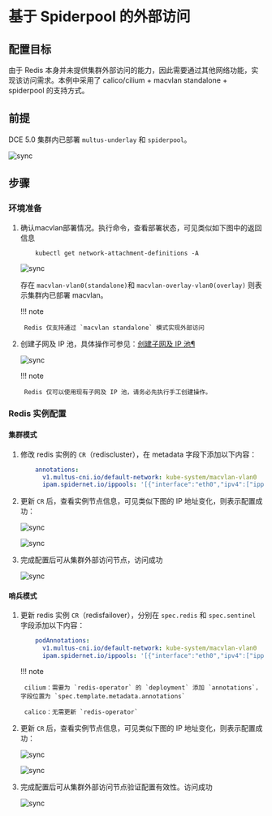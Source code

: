 # 基于 Spiderpool 的外部访问

## 配置目标

由于 Redis 本身并未提供集群外部访问的能力，因此需要通过其他网络功能，实现该访问需求。本例中采用了 calico/cilium + macvlan standalone + spiderpool 的支持方式。


## 前提

DCE 5.0 集群内已部署 `multus-underlay` 和 `spiderpool`。

![sync](https://docs.daocloud.io/daocloud-docs-images/docs/zh/docs/middleware/redis/images/spiderpool09.png)

## 步骤

### 环境准备

1. 确认macvlan部署情况。执行命令，查看部署状态，可见类似如下图中的返回信息

    ```shell
        kubectl get network-attachment-definitions -A
    ```

    ![sync](https://docs.daocloud.io/daocloud-docs-images/docs/zh/docs/middleware/redis/images/spiderpool01.png)

    存在 `macvlan-vlan0(standalone)`和 `macvlan-overlay-vlan0(overlay)` 则表示集群内已部署 macvlan。

    !!! note

        Redis 仅支持通过 `macvlan standalone` 模式实现外部访问

2. 创建子网及 IP 池，具体操作可参见：[创建子网及 IP 池¶](https://docs.daocloud.io/network/modules/spiderpool/createpool.html)

    ![sync](https://docs.daocloud.io/daocloud-docs-images/docs/zh/docs/middleware/redis/images/spiderpool02.png)

    !!! note

        Redis 仅可以使用现有子网及 IP 池，请务必先执行手工创建操作。

### Redis 实例配置

#### 集群模式

1. 修改 redis 实例的 `CR`（rediscluster），在 metadata 字段下添加以下内容：

    ```yaml
        annotations:
          v1.multus-cni.io/default-network: kube-system/macvlan-vlan0
          ipam.spidernet.io/ippools: '[{"interface":"eth0","ipv4":["ippool-redis"]}]'
    ```

2. 更新 `CR` 后，查看实例节点信息，可见类似下图的 IP 地址变化，则表示配置成功：

    ![sync](https://docs.daocloud.io/daocloud-docs-images/docs/zh/docs/middleware/redis/images/spiderpool03.png)

    ![sync](https://docs.daocloud.io/daocloud-docs-images/docs/zh/docs/middleware/redis/images/spiderpool04.png)


3. 完成配置后可从集群外部访问节点，访问成功

    ![sync](https://docs.daocloud.io/daocloud-docs-images/docs/zh/docs/middleware/redis/images/spiderpool05.png)


#### 哨兵模式

1. 更新 redis 实例 `CR`（redisfailover），分别在 `spec.redis` 和 `spec.sentinel` 字段添加以下内容：

    ```yaml
        podAnnotations:
          v1.multus-cni.io/default-network: kube-system/macvlan-vlan0
          ipam.spidernet.io/ippools: '[{"interface":"eth0","ipv4":["ippool-redis"]}]'
    ```

    !!! note

        cilium：需要为 `redis-operator` 的 `deployment` 添加 `annotations`，字段位置为 `spec.template.metadata.annotations`

        calico：无需更新 `redis-operator`

2. 更新 `CR` 后，查看实例节点信息，可见类似下图的 IP 地址变化，则表示配置成功：

    ![sync](https://docs.daocloud.io/daocloud-docs-images/docs/zh/docs/middleware/redis/images/spiderpool06.png)

    ![sync](https://docs.daocloud.io/daocloud-docs-images/docs/zh/docs/middleware/redis/images/spiderpool07.png)

3. 完成配置后可从集群外部访问节点验证配置有效性。访问成功

    ![sync](https://docs.daocloud.io/daocloud-docs-images/docs/zh/docs/middleware/redis/images/spiderpool08.png)


